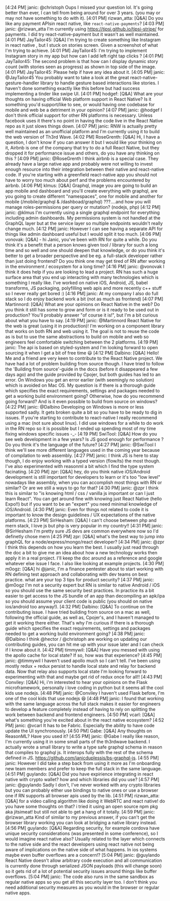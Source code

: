 [4:24 PM] janic: @christoph Oups I missed your question lol. It's going better than ever, I can tell from being around for over 3 years. (you may or may not have something to do with it).
[4:01 PM] rizwan_atta: [Q&A] Do you like any payment APIsin react native, like `react-native-payments`?
[4:03 PM] janic: @rizwan_atta I'm currently using https://tipsi.github.io/tipsi-stripe/ for payments. I did try react-native-payment but it wasn't as well maintained.
[4:01 PM] JayTailor45: [Q&A] I'm trying to create something like Instagram in react native , but I stuck on stories screen. Given a screenshot of what I'm trying to achieve. 
[4:01 PM] JayTailor45: I'm trying to implement Instagram story in my app but how can I add left right tap clicks ? 
[4:01 PM] JayTailor45: The second problem is that how can I display dynamic story count (with stories seen as progress) as shown in top side of the image.
[4:01 PM] JayTailor45: Please help if have any idea about it.
[4:05 PM] janic: @JayTailor45 You probably want to take a look at the great react-native-gesture-handler library to handle gesture based interactions like stories. I haven't done something exactly like this before but had success implementing a tinder like swipe UI.
[4:01 PM] hodgef: [Q&A] What are your thoughts on having official Web platform support in React Native? Is it something you'd support/like to see, or would having one codebase for mobile and web be a detriment in your opinion?
[4:07 PM] janic: @hodgef I don't think official support for other RN platforms is necessary. Unless facebook uses it there's no point in having the code live in the React Native repo as it just slows things down.
[4:07 PM] janic: RNW is actually pretty well maintained as an unofficial platform and I'm currently using it to build the web version of Th3rd Wave.
[4:02 PM] RoseGrenth: [Q&A] Hi, I have a question, I don't know if you can answer it but I would like your thinking on it, Airbnb is one of the company that try to do a full React Native, but they dropped it for performance issue and others, do you have any thinking on this ?
[4:09 PM] janic: @RoseGrenth I think airbnb is a special case. They already have a large native app and probably were not willing to invest enough resource into their integration between their native and react-native code. If you're starting with a greenfield react-native app you should not have to worry too much about perf and the problems encountered by airbnb.
[4:06 PM] klmus: [Q&A] Graphql, image you are going to build an app mobile and dashboard and you'll create everything with graphql, are you going to create different "namespaces", one for mobile and another for mobile (/mobile/graphql    & /dashboad/graphql) ???....and how you will manage roles-permissions per query or mutation? (nodejs, php)
[4:12 PM] janic: @klmus I'm currently using a single graphql endpoint for everything including admin dashboards. My permissions system is not handled at the GraphQL layer but at the service layer so multiple endpoints wouldn't really change much.
[4:12 PM] janic: However I can see having a separate API for things like admin dashboard useful but I would split it too much.
[4:06 PM] vonovak: [Q&A] - hi Janic, you've been with RN for quite a while. Do you think it's a benefit that a person knows given tool / library for such a long time and so well and one should deepen that knowledge, or do you think it's better to get a broader perspective and be eg. a full-stack developer rather than just doing frontend? Do you think one may get tired of RN after working in the environment / ecosystem for a long time?
[4:16 PM] janic: @vonovak I think it does help if you are looking to lead a project. RN has such a huge surface area that you end up interacting with many technologies which is something I really like. I've worked on native iOS, Android, JS, babel transforms, JS packaging, polyfilling web apis and more recently c++ stuff so I never really get bored :)
[4:16 PM] janic: At my company I also do full stack so I do enjoy backend work a bit (not as much as frontend)
[4:07 PM] Martinnord: [Q&A] What are your opinions on React Native in the web? Do you think it still has some to grow and form or is it ready to be used out in production? You'll probably answer "of course it is!", but I'm a bit curious about what you have to say.
[4:19 PM] janic: @Martinnord React Native for the web is great (using it in production)! I'm working on a component library that works on both RN and web using it. The goal is not to reuse the code as is but to use the same abstractions to build on mobile and web so engineers feel comfortable switching between the 2 platforms.
[4:19 PM] janic: The api is based on styled-system and I'm looking forward to open sourcing it when I get a bit of free time :smiley:
[4:12 PM] Dalbino: [Q&A] Hello! Me and a friend are very keen to contribute to the React Native project. We have had a lot of problem building from source though. I have tried to follow the 'Building from source'-guide in the docs (before it disappeared a few days ago) and the guide provided by Cpojer, but both guides has led to an error. On Windows you get an error earlier (with seemingly no solution) which is avoided on Mac OS. My question is if there is a thorough guide which specifies the exact requirements, settings and packages needed to get a working build environment going? Otherwise, how do you recommend going forward? And is it even possible to build from source on windows?
[4:22 PM] janic: @Dalbino Developing on Windows is more or less supported sadly. It gets broken quite a bit so you have to be ready to dig in issues. If you're starting to contribute to react-native I really recommend using a mac (not sure about linux). I did use windows for a while to do work in the RN repo so it is possible but I ended up spending most of my time fixing windows specific issues -_-
[4:19 PM] SwiTool: [Q&A] How do you see web development in a few years? Is JS good enough for performance ? Do you think it's the language of the future?
[4:27 PM] janic: @SwiTool I think we'll see more different languages used in the coming year because of compilation to web assembly.
[4:27 PM] janic: I think JS is here to stay though, I do enjoy working with a typed version (flow/ts) the most though. I've also experimented with reasonml a bit which I find the type system facinating.
[4:20 PM] zpr: [Q&A] hey, do you think native iOS/Android development is still important for developers to learn or it's too "low level" nowadays like assembly, when you can accomplish most things with RN or similar? Or are we still a ways to go for that?
[4:30 PM] janic: @zpr I think this is similar to "is knowing html / css / vanilla js important or can I just learn React". You can get around fine with knowing just React Native (hello Expo!!) but if you want to be an "expert" you need minimal knowledge of iOS/Android.
[4:30 PM] janic: Even for things not related to code it is important to know the design guidelines / UX expectations of the native platforms.
[4:23 PM] SirHesham: [Q&A] I can't choose between php and mern stack, I love js but php is very popular in my country!!
[4:31 PM] janic: @SirHesham I'm pretty sure JS devs are common everywhere now so I'd definetly chose mern
[4:25 PM] zpr: [Q&A] what's the best way to jump into graphQL for a node/express/mongo/react developer?
[4:34 PM] janic: @zpr I think this depends on how you learn the best. I usually just read through the doc a bit to give me an idea about how a new technology works then apply it in a real project. I'll keep the doc around as a reference and google whatever else issue I face. I also like looking at example projects.
[4:30 PM] m0ogz: [Q&A] hi @janic, I'm a finance pentester about to start working with RN defining test approach and collaborating with dev teams on best practice. what are your top 3 tips for product security?
[4:37 PM] janic: @m0ogz I'm not a security expert but RN is similar to native Android / iOS so you should use the same security best practices. In practice its a bit easier to get access to the JS bundle of an app than decompiling an apk/ipa so you should assume your client code is public (you should on native ios/android too anyway!).
[4:32 PM] Dalbino: [Q&A] To continue on the contributing issue. I have tried building from source on a mac as well, following the official guide, as well as, Cpojer's, and I haven't managed to get it working there either. That's why I'm curious if there is a thorough guide which specifies the exact requirements, settings and packages needed to get a working build environment going?
[4:38 PM] janic: @Dalbino I think @hector / @christoph are working on updating our contributing guides, you can hit me up with your issue later and I can check if I know about it.
[4:42 PM] timmywil: [Q&A] Have you messed with using the apollo cache for local state? If so, how was that experience?
[4:45 PM] janic: @timmywil I haven't used apollo much so I can't tell. I've been using mostly redux + redux persist to handle local state and relay for backend data. Now that relay also supports local state I'm looking forward to experimenting with that and maybe get rid of redux once for all!!
[4:43 PM] Conviley: [Q&A] Hi, i'm interested to hear your opinions on the Flask microframework, personally i love coding in python but it seems all the cool kids use nodejs.
[4:48 PM] janic: @Conviley I haven't used Flask before, I'm one of the cool kids that use nodejs :laughing: 
[4:48 PM] janic: I found that working with the same language across the full stack makes it easier for engineers to develop a feature completely instead of having to rely on splitting the work between backend and frontend engineers.
[4:50 PM] vcarl: [Q&A] what's something you're excited about in the react native ecosystem?
[4:52 PM] janic: @vcarl It has to be Fabric. Especially the ability to have code update the UI synchronously.
[4:50 PM] Gabe: [Q&A] Any thoughts on ReasonML? Have you used it?
[4:55 PM] janic: @Gabe I really like reason, I'm currently using it in some small parts of the th3rdwave backend. I actually wrote a small library to write a type safe graphql schema in reason that compiles to graphql js. It interops fully with the rest of the schema defined in JS. https://github.com/janicduplessis/bs-graphql-js.
[4:55 PM] janic: However I did take a step back from using it more as I'm onboarding new team members and prefer to keep the full stack in the same language.
[4:51 PM] guylando: [Q&A] Did you have expirience integrating in react native with crypto wallet? how and which libraries did you use?
[4:57 PM] janic: @guylando Sadly I don't,  I've never worked with any crypto libraries but you can probably either use bindings to native ones or use a browser one if RN supports all browser apis used by the lib.
[4:51 PM] rizwan_atta: [Q&A]  for a video calling algorithm like doing it WebRTC  and react native! do you have some thoughts on that?    i tried it using  an open source npm pkg aka jitsimeat! but still not able to get a hang of it totally.
[4:59 PM] janic: @rizwan_atta Kind of similar to my previous answer, if you can't get the browser library working you can look at bridging a native library instead.
[4:56 PM] guylando: [Q&A] Regarding security, for example cordova have unique security considerations (was presented in some conference), so I would imagine react native also? Usually related to the layer which connects to the native side and the react developers using react native not being aware of implications on the native side of what happens. In ios systems maybe even buffer overflows are a concern!?
[5:04 PM] janic: @guylando React Native doesn't allow arbitrary code execution and all communication is currently done through serialized JSON payloads (this will change soon) so it gets rid of a lot of potential security issues around things like buffer overflows.
[5:04 PM] janic: The code also runs in the same sandbox as regular native apps so you get all this security layer too. I don't think you need additional security measures as you would in the browser or regular native apps.
